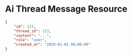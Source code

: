 # Ai Thread Message Resource


```json
{
    "id": 123,
    "thread_id": 123,
    "content": "...",
    "role": "user",
    "created_at": "2020-01-01 00:00:00"
}
```

